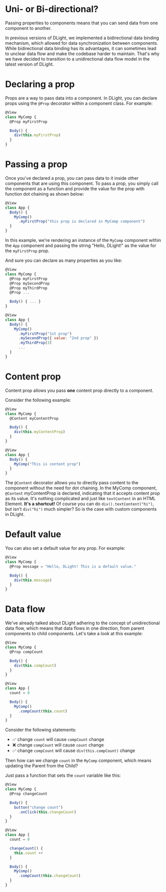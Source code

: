 # Uni- or Bi-directional?
Passing properties to components means that you can send data from one component to another.

In previous versions of DLight, we implemented a bidirectional data binding mechanism, which allowed for data synchronization between components. While bidirectional data binding has its advantages, it can sometimes lead to unclear data flow and make the codebase harder to maintain. That's why we have decided to transition to a unidirectional data flow model in the latest version of DLight.

# Declaring a prop
Props are a way to pass data into a component. In DLight, you can declare props using the `@Prop` decorator within a component class. For example:
```js
@View
class MyComp {
  @Prop myFirstProp

  Body() {
    div(this.myFirstProp)
  }
}
```

# Passing a prop
Once you've declared a prop, you can pass data to it inside other components that are using this component. To pass a prop, you simply call the component as a function and provide the value for the prop with function dot chaining as shown below:
```js
@View
class App {
  Body() {
    MyComp()
      .myFirstProp("this prop is declared in MyComp component")
  }
}
```
In this example, we're rendering an instance of the `MyComp` component within the `App` component and passing the string "Hello, DLight!" as the value for the `myFirstProp` prop.

And sure you can declare as many properties as you like:
```js
@View
class MyComp {
  @Prop myFirstProp
  @Prop mySecondProp
  @Prop myThirdProp
  @Prop ...

  Body() { ... }
}

@View
class App {
  Body() {
    MyComp()
      .myFirstProp("1st prop")
      .mySecondProp({ value: "2nd prop" })
      .myThirdProp(3)
      ...
  }
}
```

# Content prop
Content prop allows you pass **one** content prop directly to a component.

Consider the following example:

```javascript
@View
class MyComp {
  @Content myContentProp

  Body() {
    div(this.myContentProp)
  }
}

@View 
class App {
  Body() {
    MyComp("This is content prop")
  }
}
```

The `@Content` decorator allows you to directly pass content to the component without the need for dot chaining. In the MyComp component, `@Content` myContentProp is declared, indicating that it accepts content prop as its value. It's nothing complicated and just like `textContent` in an HTML Element. **It's a shortcut!** Of course you can do `div().textContent("hi")`, but isn't `div("hi")` much simpler? So is the case with custom components in DLight.

# Default value
You can also set a default value for any prop. For example:
```js
@View
class MyComp {
  @Prop message = "Hello, DLight! This is a default value."

  Body() {
    div(this.message)
  }
}
```

# Data flow
We've already talked about DLight adhering to the concept of unidirectional data flow, which means that data flows in one direction, from parent components to child components. Let's take a look at this example:
```js
@View
class MyComp {
  @Prop compCount

  Body() {
    div(this.compCount)
  }
}

@View
class App {
  count = 0

  Body() {
    MyComp()
      .compCount(this.count)
  }
}
```
Consider the following statements:
* ✅ change `count` will cause `compCount` change 
* ❌ change `compCount` will cause `count` change 
* ✅ change `compCount` will cause `div(this.compCount)` change

Then how can we change `count` in the `MyComp` component, which means updating the Parent from the Child?

Just pass a function that sets the `count` variable like this:

```js
@View
class MyComp {
  @Prop changeCount

  Body() {
    button("change count")
      .onClick(this.changeCount)
  }
}

@View
class App {
  count = 0

  changeCount() {
    this.count ++
  }

  Body() {
    MyComp()
      .compCount(this.changeCount)
  }
}
```
